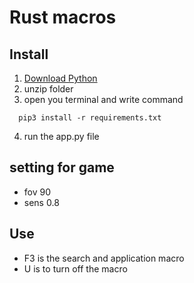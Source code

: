 Rust macros
===
## Install 
1. [Download Python](https://www.python.org/downloads/)
2. unzip folder
3. open you terminal and write command
  ```
    pip3 install -r requirements.txt
  ```
4. run the app.py file

## setting for game 
- fov 90
- sens 0.8
## Use
  - F3 is the search and application macro
  - U is to turn off the macro
